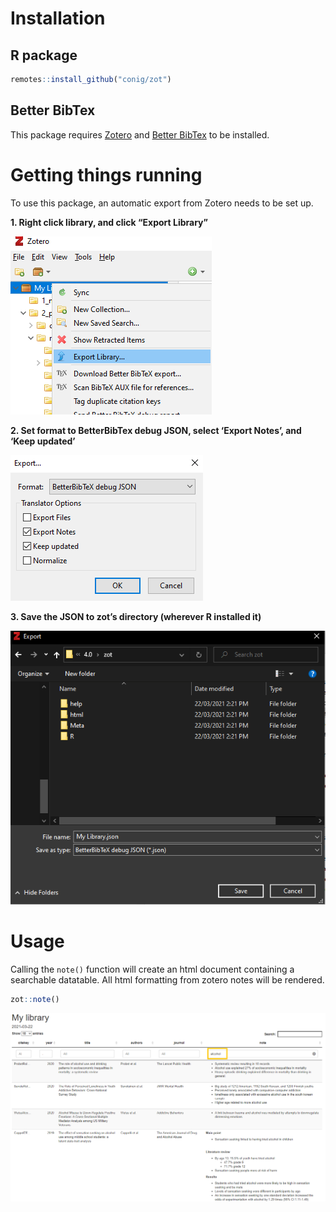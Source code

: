 
# Installation

## R package

``` r
remotes::install_github("conig/zot")
```

## Better BibTex

This package requires [Zotero](https://www.zotero.org/) and [Better
BibTex](https://retorque.re/zotero-better-bibtex/installation/) to be
installed.

# Getting things running

To use this package, an automatic export from Zotero needs to be set up.

**1. Right click library, and click “Export Library”**

<img src="static/img/library_export.png" width="322" />

**2. Set format to BetterBibTex debug JSON, select ‘Export Notes’, and
‘Keep updated’**

<img src="static/img/auto_export.png" width="308" />

**3. Save the JSON to zot’s directory (wherever R installed it)**

<img src="static/img/directory.png" width="607" />

# Usage

Calling the `note()` function will create an html document containing a
searchable datatable. All html formatting from zotero notes will be
rendered.

``` r
zot::note()
```

<img src="static/img/table_view.png" width="1391" />
